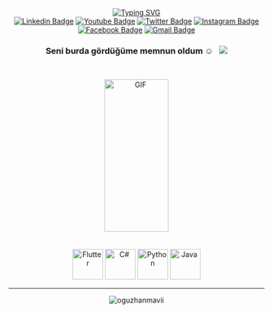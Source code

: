 <div align="center">
  
  
<a href="https://git.io/typing-svg"><img src="https://readme-typing-svg.demolab.com?font=Charmonman&pause=1000&width=435&lines=Hey+There%2C+I'm+Oguzhan+Mavi+%F0%9F%98%8E;I+am+Fullstack+Developer+%F0%9F%92%BB;I+improve+myself++every+day%2C++and+i+enjoy+it+%F0%9F%99%82;thanks+for+visiting+my+profile+%F0%9F%98%8D;You+can+contact+me+using+the+buttons+bellow+%F0%9F%91%87" alt="Typing SVG" /></a>
<br>
[![Linkedin Badge](https://img.shields.io/badge/-LinkedIn-0e76a8?style=flat-square&logo=Linkedin&logoColor=white)](https://www.linkedin.com/in/o%C4%9Fuzhan-mavi-b51542149/)
[![Youtube Badge](https://img.shields.io/badge/Youtube-3b5998?style=flat-square&logo=Youtube&logoColor=red)](https://www.youtube.com/channel/UC0sWMgurJhGw4g328xG9gUA)
[![Twitter Badge](https://img.shields.io/badge/-Twitter-00acee?style=flat-square&logo=Twitter&logoColor=white)](https://twitter.com/oguzhannmavii)
[![Instagram Badge](https://img.shields.io/badge/Instagram-%2312100E.svg?&style=for-square&logo=Instagram&logoColor=red)](https://www.instagram.com/oguzhannmavii/)
[![Facebook Badge](https://img.shields.io/badge/-Facebook-0088cc?style=flat-square&logo=Facebook&logoColor=white)]()
[![Gmail Badge](https://img.shields.io/badge/Gmail-%2312100E.svg?&style=for-square&logo=Gmail&logoColor=white)](https://www.mavioguz09@gmail.com/)

### Seni burda gördüğüme memnun oldum ☺️ &nbsp; ![](https://visitor-badge.glitch.me/badge?page_id=oguzhanmavii..visitor-badge)

</div>




##
<br />



<div align="center">
  <img  alt="GIF" src="https://raw.githubusercontent.com/abhisheknaiidu/abhisheknaiidu/master/code.gif?raw=true" width="50%" height="300px" />
  
  </div>
  
  <br />
  <br />
<div align="center">
  
  
<img src="https://play-lh.googleusercontent.com/5e7z5YCt7fplN4qndpYzpJjYmuzM2WSrfs35KxnEw-Ku1sClHRWHoIDSw3a3YS5WpGcI" alt="Flutter" width="60" height="60" >
<img src="https://upload.wikimedia.org/wikipedia/commons/thumb/0/0d/C_Sharp_wordmark.svg/120px-C_Sharp_wordmark.svg.png" alt="C#" width="60" height="60"  >
<img src="https://akademi.bilgeadam.com/wp-content/uploads/2021/01/application-development-with-python.png" alt="Python" width="60" height="60" >
<img src="https://upload.wikimedia.org/wikipedia/tr/thumb/2/2e/Java_Logo.svg/120px-Java_Logo.svg.png" alt="Java" width="60" height="60" />  

</div> 

  

<hr />
 <div align="center"><img align="center" src="https://github-readme-stats.vercel.app/api/top-langs?username=oguzhanmavii&show_icons=true&theme=dark&locale=en&layout=compact" alt="oguzhanmavii" />
</div>
</div>

  


